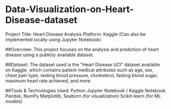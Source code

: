 # Data-Visualization-on-Heart-Disease-dataset
Project Title: Heart Disease Analysis 
Platform: Kaggle (Can also be implemented locally using Jupyter Notebook)

##Overview:
This project focuses on the analysis and prediction of heart disease using a publicly available dataset.

##Dataset:
The dataset used is the "Heart Disease UCI" dataset available on Kaggle, which contains patient medical attributes such as age, sex, chest pain type, resting blood pressure, cholesterol, fasting blood sugar, maximum heart rate achieved, and more.

##Tools & Technologies Used:
Python
Jupyter Notebook / Kaggle Notebook
Pandas, NumPy
Matplotlib, Seaborn (for visualization)
Scikit-learn (for ML models)
